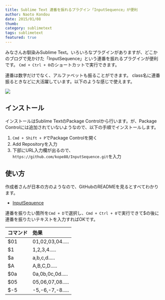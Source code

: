 ```yaml
---
title: Sublime Text 連番を振れるプラグイン「InputSequence」が便利
author: Naoto Kondou
date: 2015/01/08
thumb:
category: sublimetext
tags: sublimetext
featured: true
---
```


みなさんお馴染みSublime Text。いろいろなプラグインがありますが、どこかのブログで見かけた「InputSequence」という連番を振れるプラグインが便利です。
`Cmd + Ctrl + 0`のショートカットで実行できます。

連番は数字だけでなく、アルファベットも振ることができます。
class名に連番振るときなどに大活躍しています。以下のような感じで使えます。

![](150108/sublimetext01.gif)

## インストール
インストールはSublime TextのPackage Controlから行います。が、Package Controlには追加されていないようなので、以下の手順でインストールします。

1. `Cmd + Shift + P`でPackage Controlを開く
2. Add Repositoryを入力
3. 下部にURL入力欄が出るので、`https://github.com/kope88/InputSequence.git`を入力

## 使い方
作成者さんが日本の方のようなので、GitHubのREADMEを見るとすべてわかります。

- [InputSequence](https://github.com/kope88/InputSequence)

連番を振りたい箇所を`Cmd + D`で選択し、`Cmd + Ctrl + 0`で実行できて$の後に連番を振りたいテキストを入力すればOKです。

| コマンド | 効果 |
|:-----|:-----|
| $01 | 01,02,03,04..... |
| $1 | 1,2,3,4..... |
| $a | a,b,c,d..... |
| $A | A,B,C,D..... |
| $0a | 0a,0b,0c,0d..... |
| $05 | 05,06,07,08..... |
| $-5 | -5,-6,-7,-8..... |